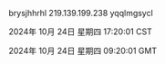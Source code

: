 brysjhhrhl 219.139.199.238 yqqlmgsycl

2024年 10月 24日 星期四 17:20:01 CST

2024年 10月 24日 星期四 09:20:01 GMT
